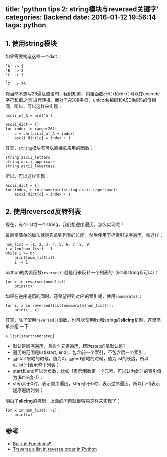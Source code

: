 title: 'python tips 2: string模块与reversed关键字'
categories: Backend
date: 2016-01-12 19:56:14
tags: python
---

## 1. 使用string模块

如果需要构造这样一个dict：

    'A' -> 1
    'B' -> 2
    'C' -> 3
    ...
    'Z' -> 26

<!-- more -->

你当然不想写26遍赋值语句，我们知道，内置函数`ord()`和`chr()`可以在unicode字符和值之间
进行转换，而对于ASCII字符，unicode编码和ASCII编码的值相同，所以，可以这样来实现：

    ascii_of_A = ord('A')

    ascii_dict = {}
    for index in range(26):
        c = chr(ascii_of_A + index)
        ascii_dict[c] = index + 1

其实，`string`模块有可以直接拿来用的函数：

    string.ascii_letters
    string.ascii_uppercase
    string.ascii_lowercase

所以，可以这样实现：

    ascii_dict = {}
    for index, c in enumerate(string.ascii_uppercase):
        ascii_dict[c] = index + 1

## 2. 使用reversed反转列表

现在，有个list或一个string，我们想逆序遍历，怎么实现呢？

最直觉简单的做法就是先拿到列表的长度，然后使用下标索引逆序遍历，像这样：

    num_list = [1, 2, 3, 4, 5, 6, 7, 8, 9]
    i = len(num_list) - 1
    while i >= 0:
        print(num_list[i])
        i -= 1

python的内置函数`reversed()`就是用来反转一个列表的（list和string都可以）：

    for x in reversed(num_list):
        print(x)

如果在逆序遍历的同时，还希望得到对应的索引呢，使用`enumerate()`:

    for i, x in reversed(list(enumerate(num_list))):
        print(i, x)

其实，除了使用`reversed()`函数，也可以使用list和string的**slicing**机制，这里简单介绍
一下：

    a_list[start:end:step]

- 默认是顺序遍历，且挨个元素遍历，因为step的值默认是1；
- 遍历的范围是list[start, end)，包含前一个索引，不包含后一个索引；
- 当start省略的时候，值为0，当end省略的时候，值为list的长度，所以a_list[::]表示整个列表；
- start和end可以为负数，比如-1表示倒数第一个元素，可以认为此时的索引值为(list长度-1)；
- step大于0时，表示顺序遍历，step小于0时，表示逆序遍历，所以[::-1]表示逆序遍历列表；

明白了**slicing**的机制，上面的问题就很容易这样来实现了：

    for x in num_list[::-1]:
        print(x)

## 参考

- [Built-in Functions¶](https://docs.python.org/3/library/functions.html)
- [Traverse a list in reverse order in Python](http://stackoverflow.com/questions/529424/traverse-a-list-in-reverse-order-in-python)

